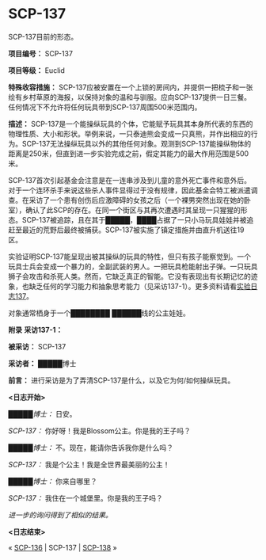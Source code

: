 # SCP-137
                        




SCP-137目前的形态。



**项目编号：** SCP-137

**项目等级：** Euclid

**特殊收容措施：** SCP-137应被安置在一个上锁的房间内，并提供一把梳子和一张绘有乡村草原的海报，以保持对象的温和与驯服。应向SCP-137提供一日三餐。任何情况下不允许将任何玩具带到SCP-137周围500米范围内。

**描述：** SCP-137是一个能操纵玩具的个体，它能赋予玩具其本身所代表的东西的物理性质、大小和形状。举例来说，一只泰迪熊会变成一只真熊，并作出相应的行为。SCP-137无法操纵玩具以外的其他任何对象。观测到SCP-137能操纵物体的距离是250米，但直到进一步实验完成之前，假定其能力的最大作用范围是500米。

SCP-137首次引起基金会注意是在一连串涉及到儿童的意外死亡事件和意外后。对于一个连环杀手来说这些杀人事件显得过于没有规律，因此基金会特工被派遣调查。在采访了一个患有创伤后应激障碍的女孩之后（一个裸男突然出现在她的卧室），确认了此SCP的存在。在同一个街区与其再次遭遇时其呈现一只猩猩的形态。SCP-137被追踪，且在其于█████，████占据了一只小马玩具娃娃并被追赶至最近的荒野后最终被捕获。SCP-137被实施了镇定措施并由直升机送往19区。

实验证明SCP-137能呈现出被其操纵的玩具的特性，但只有孩子能察觉到。一个玩具士兵会变成一个暴力的，全副武装的男人。一把玩具枪能射出子弹。一只玩具狮子会攻击和杀死人类。然而，它缺乏真正的智能。它没有表现出有长期记忆的迹象，也缺乏任何的学习能力和抽象思考能力（见采访137-1）。更多资料请看[实验日志137](/experiment-log-137)。

对象通常栖身于一个████████ ██████线的公主娃娃。

**附录** 
**采访137-1：** 

**被采访：** SCP-137

**采访者：** █████博士

**前言：** 进行采访是为了弄清SCP-137是什么，以及它为何/如何操纵玩具。

**<日志开始>** 

*█████博士：* 日安。

*SCP-137：* 你好呀！我是Blossom公主。你是我的王子吗？

*█████博士：* 不。现在，能请你告诉我你是什么吗？

*SCP-137：* 我是个公主！我是全世界最美丽的公主！

*█████博士：* 你来自哪里？

*SCP-137：* 我住在一个城堡里。你是我的王子吗？

*进一步的询问得到了相似的结果。*

**<日志结束>** 



« [SCP-136](/scp-136) | SCP-137 | [SCP-138](/scp-138) »





                    